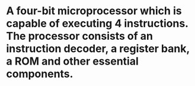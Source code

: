 # A four-bit microprocessor which is capable of executing 4 instructions. The processor consists of an instruction decoder, a register bank, a ROM and other essential components.
